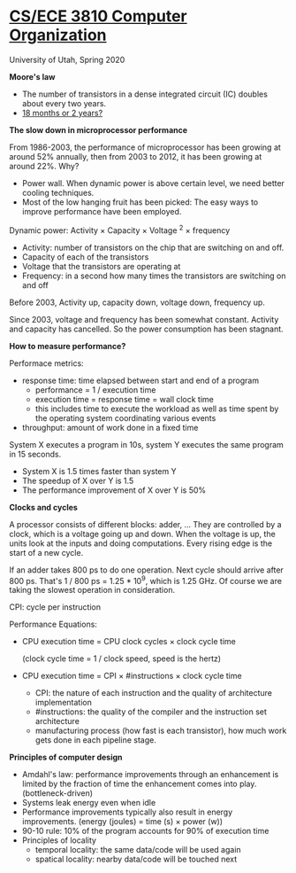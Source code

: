 # [CS/ECE 3810 Computer Organization](http://www.cs.utah.edu/~rajeev/cs3810/)

University of Utah, Spring 2020

**Moore's law**

 - The number of transistors in a dense integrated circuit (IC) doubles about every two years.
 - [18 months or 2 years?](https://www.quora.com/Have-there-been-studies-as-to-why-18-months-for-Moores-law)

**The slow down in microprocessor performance**

From 1986-2003, the performance of microprocessor has been growing at around 52% annually, then from 2003 to 2012, it has been growing at around 22%. Why?

 - Power wall. When dynamic power is above certain level, we need better cooling techniques.
 - Most of the low hanging fruit has been picked: The easy ways to improve performance have been employed.

Dynamic power: Activity × Capacity × Voltage <sup>2</sup> × frequency

 - Activity: number of transistors on the chip that are switching on and off.
 - Capacity of each of the transistors
 - Voltage that the transistors are operating at
 - Frequency: in a second how many times the transistors are switching on and off

Before 2003, Activity up, capacity down, voltage down, frequency up.

Since 2003, voltage and frequency has been somewhat constant. Activity and capacity has cancelled. So the power consumption has been stagnant.

**How to measure performance?**

Performace metrics:

 - response time: time elapsed between start and end of a program
   - performance = 1 / execution time
   - execution time = response time = wall clock time
   - this includes time to execute the workload as well as time spent by the operating system coordinating various events
 - throughput: amount of work done in a fixed time

System X executes a program in 10s, system Y executes the same program in 15 seconds.

 - System X is 1.5 times faster than system Y
 - The speedup of X over Y is 1.5
 - The performance improvement of X over Y is 50%

**Clocks and cycles**

A processor consists of different blocks: adder, ... They are controlled by a clock, which is a voltage going up and down. When the voltage is up, the units look at the inputs and doing computations. Every rising edge is the start of a new cycle.

If an adder takes 800 ps to do one operation. Next cycle should arrive after 800 ps. That's 1 / 800 ps = 1.25 * 10<sup>9</sup>, which is 1.25 GHz. Of course we are taking the slowest operation in consideration.

CPI: cycle per instruction

Performance Equations:

 - CPU execution time = CPU clock cycles × clock cycle time
 
   (clock cycle time = 1 / clock speed, speed is the hertz)
 - CPU execution time = CPI × #instructions × clock cycle time
   - CPI: the nature of each instruction and the quality of architecture implementation
   - #instructions: the quality of the compiler and the instruction set architecture
   - manufacturing process (how fast is each transistor), how much work gets done in each pipeline stage.

**Principles of computer design**

 - Amdahl's law: performance improvements through an enhancement is limited by the fraction of time the enhancement comes into play. (bottleneck-driven)
 - Systems leak energy even when idle
 - Performance improvements typically also result in energy improvements. (energy (joules) = time (s) × power (w))
 - 90-10 rule: 10% of the program accounts for 90% of execution time
 - Principles of locality
   - temporal locality: the same data/code will be used again
   - spatical locality: nearby data/code will be touched next